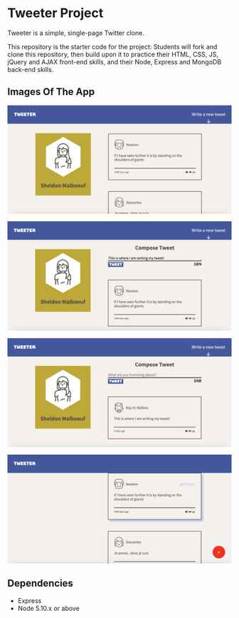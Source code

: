 # Tweeter Project

Tweeter is a simple, single-page Twitter clone.

This repository is the starter code for the project: Students will fork and clone this repository, then build upon it to practice their HTML, CSS, JS, jQuery and AJAX front-end skills, and their Node, Express and MongoDB back-end skills.

## Images Of The App

![Main View](https://github.com/smalboeuf/tweeter/blob/master/docs/main.png)

![Tweeting](https://github.com/smalboeuf/tweeter/blob/master/docs/mainTweeting.png)

![Successful tweet](https://github.com/smalboeuf/tweeter/blob/master/docs/sucessfulTweet.png)

![Scroll Button Functionality](https://github.com/smalboeuf/tweeter/blob/master/docs/scroll.png)
## Dependencies

- Express
- Node 5.10.x or above
